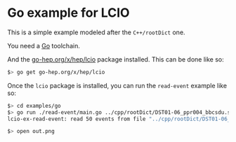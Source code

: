 # Go example for LCIO

This is a simple example modeled after the `C++/rootDict` one.

You need a [Go](https://golang.org) toolchain.

And the [go-hep.org/x/hep/lcio](https://godoc.org/go-hep.org/x/hep/lcio) package installed.
This can be done like so:

```sh
$> go get go-hep.org/x/hep/lcio
```

Once the `lcio` package is installed, you can run the `read-event` example like so:

```sh
$> cd examples/go
$> go run ./read-event/main.go ../cpp/rootDict/DST01-06_ppr004_bbcsdu.slcio
lcio-ex-read-event: read 50 events from file "../cpp/rootDict/DST01-06_ppr004_bbcsdu.slcio"

$> open out.png
```

